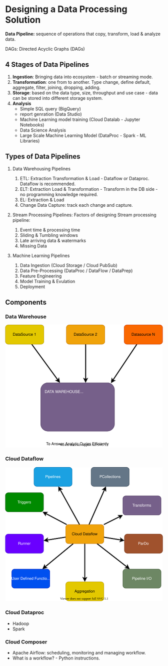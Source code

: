 # Designing a Data Processing Solution

__Data Pipeline:__ sequence of operations that copy, transform, load & analyze data.

DAGs: Directed Acyclic Graphs (DAGs)

## 4 Stages of Data Pipelines

1. __Ingestion__: Bringing data into ecosystem - batch or streaming mode.
2. __Transformation__: one from to another. Type change, define default, aggregate, filter, joining, dropping, adding.
3. __Storage__: based on the data type, size, throughput and use case - data can be stored into different storage system.
4. __Analysis__
   - Simple SQL query (BigQuery)
   - report genration (Data Studio)
   - Machine Learning model training (Cloud Datalab - Jupyter Notebooks)
   - Data Science Analysis
   - Large Scale Machine Learning Model (DataProc - Spark - ML Libraries)

## Types of Data Pipelines

1. Data Warehousing Pipelines
   1. ETL: Extraction Transformation & Load - Dataflow or Dataproc. Dataflow is recommended.
   2. ELT: Extraction Load & Transformation - Transform in the DB side - no programming knowledge required.
   3. EL: Extraction & Load
   4. Change Data Capture: track each change and capture.

2. Stream Processing Pipelines: Factors of designing Stream processing pipeline:
   1. Event time & processing time
   2. Sliding & Tumbling windows
   3. Late arriving data & watermarks
   4. Missing Data

3. Machine Learning Pipelines
   1. Data Ingestion (Cloud Storage / Cloud PubSub)
   2. Data Pre-Processing (DataProc / DataFlow / DataPrep)
   3. Feature Engineering
   4. Model Training & Evulation
   5. Deployment

## Components

### Data Warehouse

![warehouse](res/warehouse.svg)

### Cloud Dataflow

![dataflow](res/dataflow.svg)

### Cloud Dataproc

- Hadoop
- Spark

### Cloud Composer

- Apache Airflow: scheduling, monitoring and managing workflow.
- What is a workflow? - Python instructions.
